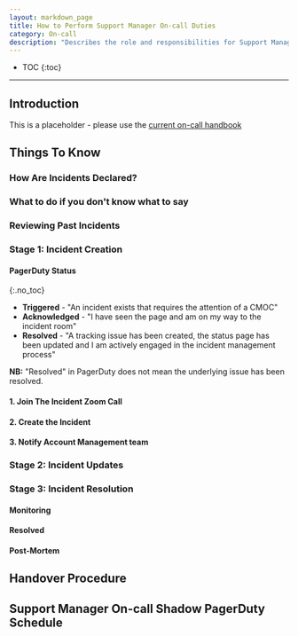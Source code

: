 ```yaml
---
layout: markdown_page
title: How to Perform Support Manager On-call Duties
category: On-call
description: "Describes the role and responsibilities for Support Manager on-call rotation in Support Engineering"
---
```


- TOC
{:toc}

----

## Introduction

This is a placeholder - please use the [current on-call handbook](/handbook/support/on-call/)

## Things To Know

### How Are Incidents Declared?

### What to do if you don't know what to say

### Reviewing Past Incidents

### Stage 1: **Incident Creation**

#### PagerDuty Status

{:.no_toc}

- **Triggered** - "An incident exists that requires the attention of a CMOC"
- **Acknowledged** - "I have seen the page and am on my way to the incident room"
- **Resolved** - "A tracking issue has been created, the status page has been updated and I am actively engaged in the incident management process"

**NB:** "Resolved" in PagerDuty does not mean the underlying issue has been resolved.

#### 1. Join The Incident Zoom Call

#### 2. Create the Incident

#### 3. Notify Account Management team

### Stage 2: **Incident Updates**

### Stage 3: **Incident Resolution**

#### Monitoring

#### Resolved

#### Post-Mortem

## Handover Procedure

## Support Manager On-call Shadow PagerDuty Schedule
